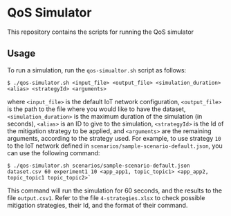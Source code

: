 # QoS Simulator

This repository contains the scripts for running the QoS simulator

## Usage

To run a simulation, run the `qos-simualtor.sh` script as follows:

```
$ ./qos-simulator.sh <input_file> <output_file> <simulation_duration> <alias> <strategyId> <arguments>
```

where `<input_file>` is the default IoT network configuration, `<output_file>` is the path to the file where you would like to have the dataset, `<simulation_duration>` is the maximum duration of the simulation (in seconds), `<alias>` is an ID to give to the simulation, `<strategyId>` is the Id of the mitigation strategy to be applied, and `<arguments>` are the remaining arguments, according to the strategy used.
For example, to use strategy `10` to the IoT network defined in `scenarios/sample-scenario-default.json`, you can use the following command:

```
$ ./qos-simulator.sh scenarios/sample-scenario-default.json dataset.csv 60 experiment1 10 <app_app1, topic_topic1> <app_app2, topic_topic1 topic_topic2>`
```

This command will run the simulation for 60 seconds, and the results to the file `output.csv1`.
Refer to the file `4-strategies.xlsx` to check possible mitigation strategies, their Id, and the format of their command.
